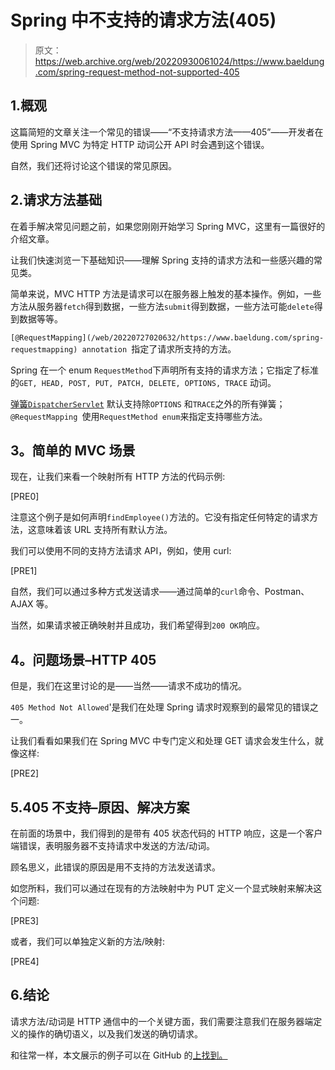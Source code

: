 # Spring 中不支持的请求方法(405)

> 原文：<https://web.archive.org/web/20220930061024/https://www.baeldung.com/spring-request-method-not-supported-405>

## 1.概观

这篇简短的文章关注一个常见的错误——“不支持请求方法——405”——开发者在使用 Spring MVC 为特定 HTTP 动词公开 API 时会遇到这个错误。

自然，我们还将讨论这个错误的常见原因。

## 2.请求方法基础

在着手解决常见问题之前，如果您刚刚开始学习 Spring MVC，这里有一篇很好的介绍文章。

让我们快速浏览一下基础知识——理解 Spring 支持的请求方法和一些感兴趣的常见类。

简单来说，MVC HTTP 方法是请求可以在服务器上触发的基本操作。例如，一些方法从服务器`fetch`得到数据，一些方法`submit`得到数据，一些方法可能`delete`得到数据等等。

`[@RequestMapping](/web/20220727020632/https://www.baeldung.com/spring-requestmapping) annotation `指定了请求所支持的方法。

Spring 在一个 enum `RequestMethod`下声明所有支持的请求方法；它指定了标准的`GET, HEAD, POST, PUT, PATCH, DELETE, OPTIONS, TRACE` 动词。

[弹簧`DispatcherServlet`](/web/20220727020632/https://www.baeldung.com/spring-dispatcherservlet) 默认支持除`OPTIONS` 和`TRACE`之外的所有弹簧；`@RequestMapping `使用`RequestMethod enum`来指定支持哪些方法。

## **3。简单的 MVC 场景**

现在，让我们来看一个映射所有 HTTP 方法的代码示例:

[PRE0]

注意这个例子是如何声明`findEmployee()`方法的。它没有指定任何特定的请求方法，这意味着该 URL 支持所有默认方法。

我们可以使用不同的支持方法请求 API，例如，使用 curl:

[PRE1]

自然，我们可以通过多种方式发送请求——通过简单的`curl`命令、Postman、AJAX 等。

当然，如果请求被正确映射并且成功，我们希望得到`200 OK`响应。

## **4。问题场景–HTTP 405**

但是，我们在这里讨论的是——当然——请求不成功的情况。

`405 Method Not Allowed`'是我们在处理 Spring 请求时观察到的最常见的错误之一。

让我们看看如果我们在 Spring MVC 中专门定义和处理 GET 请求会发生什么，就像这样:

[PRE2]

## 5.405 不支持–原因、解决方案

在前面的场景中，我们得到的是带有 405 状态代码的 HTTP 响应，这是一个客户端错误，表明服务器不支持请求中发送的方法/动词。

顾名思义，此错误的原因是用不支持的方法发送请求。

如您所料，我们可以通过在现有的方法映射中为 PUT 定义一个显式映射来解决这个问题:

[PRE3]

或者，我们可以单独定义新的方法/映射:

[PRE4]

## 6.结论

请求方法/动词是 HTTP 通信中的一个关键方面，我们需要注意我们在服务器端定义的操作的确切语义，以及我们发送的确切请求。

和往常一样，本文展示的例子可以在 GitHub 的[上找到。](https://web.archive.org/web/20220727020632/https://github.com/eugenp/tutorials/tree/master/spring-web-modules/spring-mvc-basics-2)